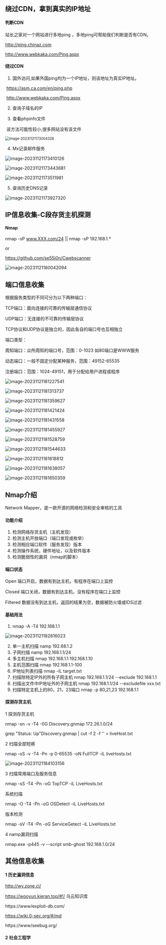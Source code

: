 ## 绕过CDN，拿到真实的IP地址



#### 判断CDN

站长之家对一个网站进行多地ping ，多地ping可帮助我们判断是否有CDN。

http://ping.chinaz.com

http://www.webkaka.com/Ping.aspx



#### 绕过CDN

1. 国外访问,如果外国ping均为一个IP地址，则该地址为真实IP地址。

​    https://asm.ca.com/en/ping.php

​    http://www.webkaka.com/Ping.aspx



2. 查询子域名的IP



3. 查看phpinfo文件

​     该方法可能性较小,很多网站没有该文件

<img src="../assets/image-20231121173004328.png" alt="image-20231121173004328" style="zoom:80%;" />

4. Mx记录邮件服务

![image-20231121173410126](../assets/image-20231121173410126.png)

![image-20231121173443681](../assets/image-20231121173443681.png)

![image-20231121173511981](../assets/image-20231121173511981.png)



5. 查询历史DNS记录

![image-20231121173927320](../assets/image-20231121173927320.png)





## IP信息收集-C段存货主机探测

#### Nmap 

nmap -sP www.XXX.com/24  ||  nmap -sP 192.168.1.*

or

https://github.com/se55i0n/Cwebscanner

![image-20231121180042094](../assets/image-20231121180042094.png)





## 端口信息收集

根据服务类型的不同可分为以下两种端口：

TCP端口：面向连接的可靠的传输层通信协议

UDP端口：无连接的不可靠的传输层协议

TCP协议和UDP协议是独立的，因此各自的端口号也互相独立



端口类型：

周知端口：众所周知的端口号，范围：0-1023 如80端口是WWW服务

动态端口：一般不固定分配某种服务，范围：49152-65535

注册端口：范围：1024-49151，用于分配给用户进程或程序         

![image-20231121181227541](../assets/image-20231121181227541.png)

![image-20231121181313737](../assets/image-20231121181313737.png)

![image-20231121181359627](../assets/image-20231121181359627.png)

![image-20231121181421424](../assets/image-20231121181421424.png)

![image-20231121181431558](../assets/image-20231121181431558.png)

![image-20231121181455927](../assets/image-20231121181455927.png)

![image-20231121181528759](../assets/image-20231121181528759.png)

![image-20231121181544633](../assets/image-20231121181544633.png)

![image-20231121181618812](../assets/image-20231121181618812.png)

![image-20231121181638057](../assets/image-20231121181638057.png)

![image-20231121181650359](../assets/image-20231121181650359.png)

## Nmap介绍

Network Mapper，是一款开源的网络检测和安全审核的工具

[nmap参考指南]: https://nmap.org/map/zh/

#### 功能介绍

1. 检测网络存货主机（主机发现）
2. 检测主机开放端口（端口发现或枚举）
3. 检测相应端口软件（服务发现）版本
4. 检测操作系统，硬件地址，以及软件版本
5. 检测脆弱性的漏洞（nmap的脚本）

#### 端口状态

Open      端口开启，数据有到达主机，有程序在端口上监控

Closed    端口关闭，数据有到达主机，没有程序在端口上监控

Filtered  数据没有到达主机，返回的结果为空，数据被防火墙或IDS过滤

#### 基础用法

1. nmap -A -T4 192.168.1.1

![image-20231121182816023](../assets/image-20231121182816023.png)

2. 单一主机扫描 namp 192.68.1.2
3. 子网扫描 namp 192.168.1.1/24
4. 多主机扫描 nmap 192.168.1.1 192.168.1.10
5. 主机范围扫描 nmap 192.168.1.1-100
6. IP地址列表扫描 nmap -iL target.txt
7. 扫描除特定IP外的所有子网主机 nmap 192.168.1.1/24 --exclude 192.168.1.1
8. 扫描出文件中IP地址外的子网主机 nmap 192.168.1.1/24 --excludefile xxx.txt
9. 扫描特定主机上的80，21，23端口 nmap -p 80,21,23 192.168.1.1

#### 探测存货主机

1 探测存货主机

nmap -sn -v -T4 -0G Discovery.gnmap 172.26.1.0/24

grep "Status: Up"Discovery.gnmap | cut -f 2 -f '' > liveHost.txt

2 扫描全部短裤

nmap -sS -v -T4 -Pn -p 0-65535 -oN FullTCP -iL liveHosts.txt

![image-20231121184103156](../assets/image-20231121184103156.png)

3 扫描常用端口及服务信息

nmap -sS -T4 -Pn -oG TopTCP -iL LiveHosts.txt

系统扫描

nmap -O -T4 -Pn -oG OSDetect -iL LiveHosts.txt

版本检测

nmap -sV -T4 -Pn -oG ServiceGetect -iL LiveHosts.txt

4 namp漏洞扫描

nmap.exe -p445 -v --script smb-ghost 192.168.1.0/24



## 其他信息收集

#### 1 历史漏洞信息

 http://wy.zone.ci/

https://wooyun.kieran.top/#!/  乌云知识库

https://www/exploit-db.com/

https://wiki.0-sec.org/#/md

https://www/seebug.org/

#### 2 社会工程学

